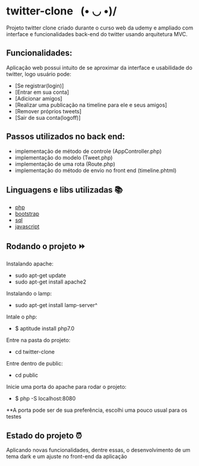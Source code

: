 # twitter-clone _&nbsp;_ \(• ◡ •)/
Projeto twitter clone criado durante o curso web da udemy e ampliado com interface e funcionalidades back-end do twitter usando arquitetura MVC.

## Funcionalidades:
Aplicação web possui intuito de se aproximar da interface e usabilidade do twitter, logo usuário pode:
- [Se registrar(login)]
- [Entrar em sua conta]
- [Adicionar amigos]
- [Realizar uma publicação na timeline para ele e seus amigos]
- [Remover próprios tweets]
- [Sair de sua conta(logoff)]

## Passos utilizados no back end:
- implementação de método de controle (AppController.php)
- implementação do modelo (Tweet.php)
- implementação de uma rota (Route.php)
- implementação do método de envio no front end (timeline.phtml)


## Linguagens e libs utilizadas :books:
- [php](https://www.php.net/)
- [bootstrap](https://getbootstrap.com/)
- [sql](https://dev.mysql.com/doc/)
- [javascript](https://developer.mozilla.org/pt-BR/docs/Web/JavaScript)

## Rodando o projeto :fast_forward:
Instalando apache:
- sudo apt-get update
- sudo apt-get install apache2
 
 Instalando o lamp:&nbsp;
- sudo apt-get install lamp-server^

 Intale o php:&nbsp;
- $ aptitude install php7.0

 Entre na pasta do projeto:&nbsp;
- cd twitter-clone

 Entre dentro de public:&nbsp;
- cd public

 Inicie uma porta do apache para rodar o projeto:&nbsp;
- $ php -S localhost:8080

**A porta pode ser de sua preferência, escolhi uma pouco usual para os testes

## Estado do projeto :alarm_clock:

Aplicando novas funcionalidades, dentre essas, o desenvolvimento de um tema dark e um ajuste no front-end da aplicação

